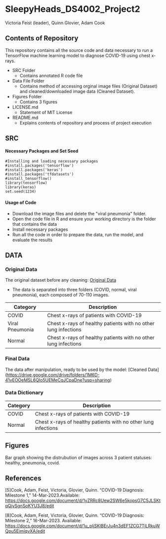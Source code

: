 # SleepyHeads_DS4002_Project2
Victoria Feist (leader), Quinn Glovier, Adam Cook
## Contents of Repository 
This repository contains all the source code and data necessary to run a TensorFlow machine learning model to diagnose COVID-19 using chest x-rays.
- SRC Folder
  * Contains annotated R code file
- Data File Folder
  * Contains method of accessing orginal image files (Original Dataset) and cleaned/downloaded image data (Cleaned Dataset).
- Figures Folder
  * Contains 3 figures
- LICENSE.md
  * Statement of MIT License
- README.md
  * Explains contents of repository and process of project execution

## SRC
#### Necessary Packages and Set Seed

```{r}
#Installing and loading necessary packages
#install.packages('tensorflow')
#install.packages('keras')
#install.packages('tfdatasets')
#install_tensorflow()
library(tensorflow)
library(keras)
set.seed(1234)
```


#### Usage of Code
- Download the image files and delete the "viral pneumonia" folder.
- Open the code file in R and ensure your working directory is the folder that contains the data
- Install necessary packages
- Run all the code in order to prepare the data, run the model, and evaluate the results


## DATA 
### Original Data
The original dataset before any cleaning: [Original Data](https://www.kaggle.com/datasets/pranavraikokte/covid19-image-dataset)
- The data is separated into three folders (COVID, normal, viral pneumonia), each composed of 70-110 images.

| Category       | Description                                                     |
| -------------  | -------------                                                   |
| COVID          | Chest x-rays of patients with COVID-19                          |
| Viral Pneumonia| Chest x-rays of healthy patients with no other lung infections  |
| Normal         | Chest x-rays of healthy patients with no other lung infections  |


### Final Data

The data after manipulation, ready to be used by the model: [Cleaned Data] (https://drive.google.com/drive/folders/1M6D-41vEOOeMSL6QIo5UEMeCqJCpaDne?usp=sharing)

### Data Dictionary  
| Category      | Description                                                     |
| ------------- | -------------                                                   |
| COVID         | Chest x-rays of patients with COVID-19                          |
| Normal        | Chest x-rays of healthy patients with no other lung infections  |


## Figures
Bar graph showing the distrubution of images across 3 patient statuses: healthy, pneumonia, covid.


## References

[5]Cook, Adam, Feist, Victoria, Glovier, Quinn. “COVID-19 Diagnosis: Milestone 1,” 14-Mar-2023.Available: https://docs.google.com/document/d/1yZRRc8Uew2SW6e5kopsG7C5JLSKtqQjvSgnSoKYU3J8/edit

[8]Cook, Adam, Feist, Victoria, Glovier, Quinn. “COVID-19 Diagnosis: Milestone 2,” 16-Mar-2023. Available: https://docs.google.com/document/d/1u_pljSKlBErJu4n3dEF1ZCG7TjLRkuWQpu5EimiqvXA/edit
